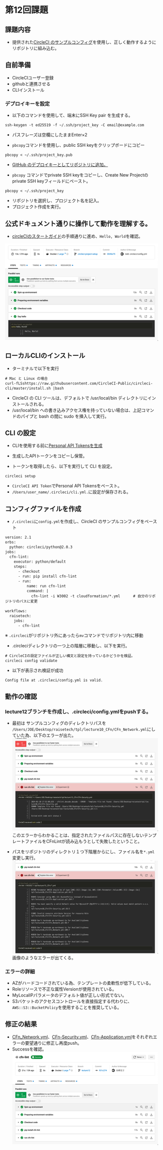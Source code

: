 # 第12回課題

## 課題内容
* 提供された[CircleCI のサンプルコンフィグ](https://github.com/MasatoshiMizumoto/raisetech_documents/tree/main/aws/samples/circleci)を使用し、正しく動作するようにリポジトリに組み込む。


## 自前準備
* CircleCIユーザー登録
* githubと連携させる
* CLIインストール


### デプロイキーを設定  

 * 以下のコマンドを使用して、端末にSSH Key pair を生成する。
```
ssh-keygen -t ed25519 -f ~/.ssh/project_key -C email@example.com
```
 * パスフレーズは空欄にしたままEnter×2  

 * `pbcopy`コマンドを使用し、public SSH keyをクリップボードにコピー
```
pbcopy < ~/.ssh/project_key.pub
```  

 * [GitHub のデプロイキーとしてリポジトリに追加。](https://docs.github.com/en/authentication/connecting-to-github-with-ssh/managing-deploy-keys#set-up-deploy-keys)  

 * `pbcopy` コマンドでprivate SSH keyをコピーし、Create New Projectのprivate SSH keyフィールドにペースト。
```
pbcopy < ~/.ssh/project_key
```  
 * リポジトリを選択し、プロジェクト名を記入。
 * プロジェクト作成を実行。

	
## 公式ドキュメント通りに操作して動作を理解する。
 * [circleCIのスタートガイド](https://circleci.com/docs/ja/getting-started/)の手順通りに進め、`Hello, World`を確認。

![CIhello](./img/lecture12/CIhello.png)  

## ローカルCLIのインストール  

* ターミナルで以下を実行
```
# Mac と Linux の場合
curl-fLSshttps://raw.githubusercontent.com/CircleCI-Public/circleci-cli/master/install.sh |bash
```
 *  CircleCI の CLI ツールは、デフォルトで /usr/local/bin ディレクトリにインストールされる。
 *  /usr/local/bin への書き込みアクセス権を持っていない場合は、上記コマンドのパイプと bash の間に sudo を挿入して実行。  

## CLI の設定
 * CLIを使用する前に[Personal API Tokensを生成](https://app.circleci.com/settings/user/tokens)
 * 生成したAPIトークンをコピーし保管。

 * トークンを取得したら、以下を実行して CLI を設定。
```
circleci setup
```
* `CircleCI API Token`でPersonal API Tokensをペースト。
* `/Users/user_name/.circleci/cli.yml.`に設定が保存される。  

## コンフィグファイルを作成
 * `/.circleci`に`config.yml`を作成し、CircleCI のサンプルコンフィグをペースト
```
version: 2.1
orbs:
  python: circleci/python@2.0.3
jobs:
  cfn-lint:
    executor: python/default
    steps:
      - checkout
      - run: pip install cfn-lint
      - run:
          name: run cfn-lint
          command: |
            cfn-lint -i W3002 -t cloudformation/*.yml      # 自分のリポジトリのパスに変更

workflows:
  raisetech:
    jobs:
      - cfn-lint

```
※  `.circleci`がリポジトリ外にあったら`mv`コマンドでリポジトリ内に移動  

 * .circleciディレクトリの一つ上の階層に移動し、以下を実行。
```
# CircleCIの設定ファイルが正しい構文と設定を持っているかどうかを検証。
circleci config validate
```

 * 以下が表示され検証が成功
```
Config file at .circleci/config.yml is valid.
```  

## 動作の確認
### lecture12ブランチを作成し、.circleci/config.ymlをpushする。
 * 最初は サンプルコンフィグのディレクトリパスを `/Users/JOE/Desktop/raisetech/tpl/lecture10_CFn/CFn_Network.yml`にしていた為、以下のエラーが出た。
![error1](./img/lecture12/error1.png)   
このエラーからわかることは、指定されたファイルパスに存在しないテンプレートファイルをCFnLintが読み込もうとして失敗したということ。  

 * パスをリポジトリのディレクトリ１つ下階層からにし、ファイル名を`*.yml`変更し実行。
![error2](./img/lecture12/error2.png)   
画像のようなエラーが出てくる。

### エラーの詳細
* AZがハードコードされている為、テンプレートの柔軟性が低下している。
* Roleリソースで不正な属性Versionが使用されている。 
* MyLocalIPパラメータのデフォルト値が正しい形式でない。 
* S3バケットのアクセスコントロールを直接指定する代わりに、`AWS::S3::BucketPolicy`を使用することを推奨している。    

## 修正の結果
 * [CFn_Network.yml](./tpl/lecture10_CFn/CFn_Network.yml)、[CFn-Security.yml](./tpl/lecture10_CFn/CFn-Security.yml)、[CFn-Application.yml](./tpl/lecture10_CFn/CFn-Application.yml)をそれぞれエラーの要望通りに修正し再度push。
 * Successを確認。
![Success](./img/lecture12/Success.png)   
